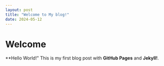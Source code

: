 ```yaml
---
layout: post
title: "Welcome to My blog!"
date: 2024-05-12
---
```


# Welcome

**Hello World!"
This is my first blog post with **GitHub Pages** and **Jekyll!**.
